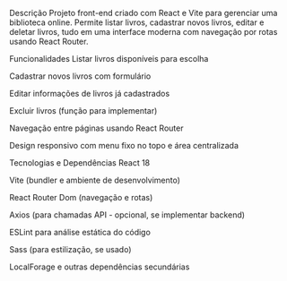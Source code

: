 Descrição
Projeto front-end criado com React e Vite para gerenciar uma biblioteca online.
Permite listar livros, cadastrar novos livros, editar e deletar livros, tudo em uma interface moderna com navegação por rotas usando React Router.

Funcionalidades
Listar livros disponíveis para escolha

Cadastrar novos livros com formulário

Editar informações de livros já cadastrados

Excluir livros (função para implementar)

Navegação entre páginas usando React Router

Design responsivo com menu fixo no topo e área centralizada

Tecnologias e Dependências
React 18

Vite (bundler e ambiente de desenvolvimento)

React Router Dom (navegação e rotas)

Axios (para chamadas API - opcional, se implementar backend)

ESLint para análise estática do código

Sass (para estilização, se usado)

LocalForage e outras dependências secundárias
